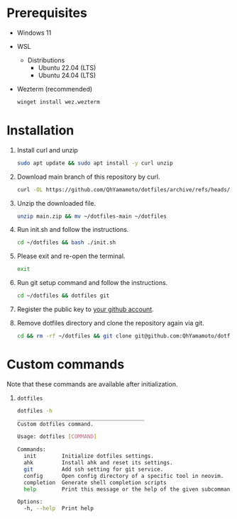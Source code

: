# Prerequisites

- Windows 11

- WSL

  - Distributions
    - Ubuntu 22.04 (LTS)
    - Ubuntu 24.04 (LTS)

- Wezterm (recommended)

  ```sh
  winget install wez.wezterm
  ```

# Installation

1. Install curl and unzip

   ```sh
   sudo apt update && sudo apt install -y curl unzip
   ```

2. Download main branch of this repository by curl.

   ```sh
   curl -OL https://github.com/QhYamamoto/dotfiles/archive/refs/heads/main.zip
   ```

3. Unzip the downloaded file.

   ```sh
   unzip main.zip && mv ~/dotfiles-main ~/dotfiles
   ```

4. Run init.sh and follow the instructions.

   ```sh
   cd ~/dotfiles && bash ./init.sh
   ```

5. Please exit and re-open the terminal.

   ```sh
   exit
   ```

6. Run git setup command and follow the instructions.

   ```sh
   cd ~/dotfiles && dotfiles git
   ```

7. Register the public key to [your github account](https://github.com/settings/keys).

8. Remove dotfiles directory and clone the repository again via git.

   ```sh
   cd && rm -rf ~/dotfiles && git clone git@github.com:QhYamamoto/dotfiles.git
   ```

# Custom commands

Note that these commands are available after initialization.

1. `dotfiles`

   ```sh
   dotfiles -h
   ________________________________________
   Custom dotfiles command.

   Usage: dotfiles [COMMAND]

   Commands:
     init        Initialize dotfiles settings.
     ahk         Install ahk and reset its settings.
     git         Add ssh setting for git service.
     config      Open config directory of a specific tool in neovim.
     completion  Generate shell completion scripts
     help        Print this message or the help of the given subcommand(s)

   Options:
     -h, --help  Print help
   ```
